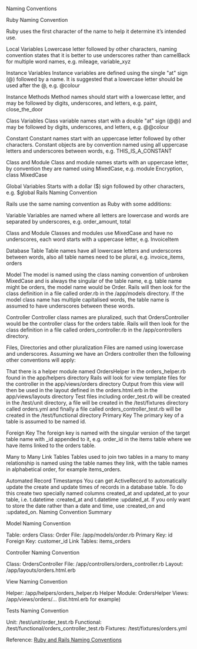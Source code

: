 Naming Conventions

Ruby Naming Convention

Ruby uses the first character of the name to help it determine it’s intended use.

Local Variables
Lowercase letter followed by other characters, naming convention states that it is better to use underscores rather than camelBack for multiple word names, e.g. mileage, variable_xyz

Instance Variables
Instance variables are defined using the single "at" sign (@) followed by a name. It is suggested that a lowercase letter should be used after the @, e.g. @colour 

Instance Methods
Method names should start with a lowercase letter, and may be followed by digits, underscores, and letters, e.g. paint, close_the_door

Class Variables
Class variable names start with a double "at" sign (@@) and may be followed by digits, underscores, and letters, e.g. @@colour

Constant 
Constant names start with an uppercase letter followed by other characters. Constant objects are by convention named using all uppercase letters and underscores between words, e.g. THIS_IS_A_CONSTANT

Class and Module 
Class and module names starts with an uppercase letter, by convention they are named using MixedCase, e.g. module Encryption, class MixedCase

Global Variables
Starts with a dollar ($) sign followed by other characters, e.g. $global
Rails Naming Convention

Rails use the same naming convention as Ruby with some additions:

Variable 
Variables are named where all letters are lowercase and words are separated by underscores, e.g. order_amount, total

Class and Module 
Classes and modules use MixedCase and have no underscores, each word starts with a uppercase letter, e.g. InvoiceItem

Database Table
Table names have all lowercase letters and underscores between words, also all table names need to be plural, e.g. invoice_items, orders

Model 
The model is named using the class naming convention of unbroken MixedCase and is always the singular of the table name, e.g. table name might be orders, the model name would be Order. Rails will then look for the class definition in a file called order.rb in the /app/models directory. If the model class name has multiple capitalised words, the table name is assumed to have underscores between these words.

Controller
Controller class names are pluralized, such that OrdersController would be the controller class for the orders table.  Rails will then look for the class definition in a file called orders_controller.rb in the /app/controllers directory.

Files, Directories and other pluralization
Files are named using lowercase and underscores. Assuming we have an Orders controller then the following other conventions will apply:

That there is a helper module named OrdersHelper in the orders_helper.rb found in the app/helpers directory
Rails will look for view template files for the controller in the app/views/orders directory
Output from this view will then be used in the layout defined in the orders.html.erb in the app/views/layouts directory
Test files including order_test.rb will be created in the /test/unit directory, a file will be created in the /test/fixtures directory called orders.yml and finally a file called orders_controller_test.rb will be created in the /test/functional directory
Primary Key
The primary key of a table is assumed to be named id.

Foreign Key
The foreign key is named with the singular version of the target table name with _id appended to it, e.g. order_id in the items table where we have items linked to the orders table.

Many to Many Link Tables
Tables used to join two tables in a many to many relationship is named using the table names they link, with the table names in alphabetical order, for example items_orders.

Automated Record Timestamps
You can get ActiveRecord to automatically update the create and update times of records in a database table. To do this create two specially named columns created_at and updated_at to your table, i.e. t.datetime :created_at and t.datetime :updated_at. If you only want to store the date rather than a date and time, use :created_on and :updated_on.
Naming Convention Summary 

Model Naming Convention

Table: orders
Class: Order
File: /app/models/order.rb
Primary Key: id
Foreign Key: customer_id
Link Tables: items_orders

Controller Naming Convention

Class: OrdersController
File: /app/controllers/orders_controller.rb
Layout: /app/layouts/orders.html.erb

View Naming Convention

Helper: /app/helpers/orders_helper.rb
Helper Module: OrdersHelper
Views: /app/views/orders/… (list.html.erb for example)

Tests Naming Convention

Unit: /test/unit/order_test.rb
Functional: /test/functional/orders_controller_test.rb
Fixtures: /test/fixtures/orders.yml
 


Reference: [Ruby and Rails Naming Conventions](http://itsignals.cascadia.com.au/?p=7)
